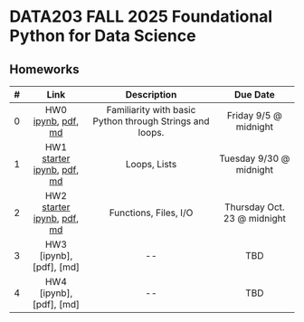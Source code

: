 # DATA203 FALL 2025 Foundational Python for Data Science


## Homeworks

| # | Link | Description | Due Date |
|:-:|:----:|:-----------:|:--------:|
| 0 | HW0 <br/> [ipynb](./hw0/hw0.ipynb), [pdf](./hw0/hw0.pdf), [md](./hw0/hw0.md)  | Familiarity with basic Python through Strings and loops. | Friday 9/5 @ midnight |
| 1 | HW1 <br/> [starter ipynb](./hw1/hw1_starter.ipynb), [pdf](./hw1/hw1.pdf), [md](./hw1/hw1.md)  | Loops, Lists | Tuesday 9/30 @ midnight |
| 2 | HW2 <br/> [starter ipynb](./hw2/hw2_starter.ipynb), [pdf](./hw2/hw2.pdf), [md](./hw2/hw2.md) | Functions, Files, I/O | Thursday Oct. 23 @ midnight |
| 3 | HW3 <br/> [ipynb], [pdf], [md] | -- | TBD |
| 4 | HW4 <br/> [ipynb], [pdf], [md] | -- | TBD |
<!--
| 3 | HW3 <br/> [ipynb](./hw3/hw3.ipynb), [pdf](./hw3/hw3.pdf), [md](./hw3/hw3.md)  | -- | TBD |
| 4 | HW4 <br/> [ipynb](./hw4/hw4.ipynb), [pdf](./hw4/hw4.pdf), [md](./hw4/hw4.md)  | -- | TBD |
-->


